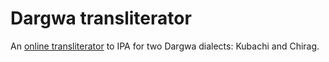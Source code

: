 # Dargwa transliterator

An [online transliterator](https://sdurneva.github.io/translit-kubachi/) to IPA for two Dargwa dialects: Kubachi and Chirag.
